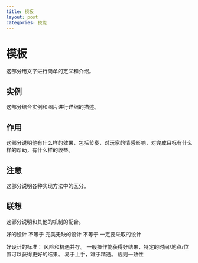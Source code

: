 ```yaml
---
title: 模板
layout: post
categories: 技能
---
```


# 模板
这部分用文字进行简单的定义和介绍。

## 实例
这部分结合实例和图片进行详细的描述。

## 作用
这部分说明他有什么样的效果，包括节奏，对玩家的情感影响，对完成目标有什么样的帮助，有什么样的收益。

## 注意
这部分说明各种实现方法中的区分。

## 联想
这部分说明和其他的机制的配合。

好的设计 不等于 完美无缺的设计 不等于 一定要采取的设计

好设计的标准：
风险和机遇并存。
一般操作能获得好结果，特定的时间/地点/位置可以获得更好的结果。
易于上手，难于精通。
规则一致性
